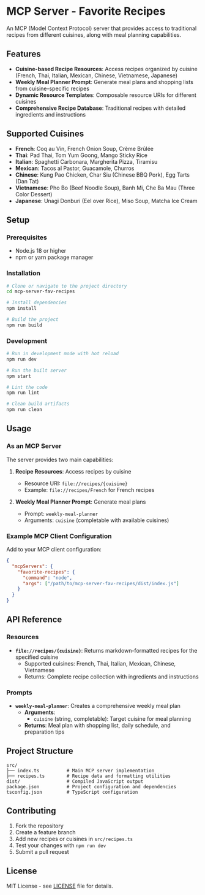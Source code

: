 # MCP Server - Favorite Recipes

An MCP (Model Context Protocol) server that provides access to traditional recipes from different cuisines, along with meal planning capabilities.

## Features

- **Cuisine-based Recipe Resources**: Access recipes organized by cuisine (French, Thai, Italian, Mexican, Chinese, Vietnamese, Japanese)
- **Weekly Meal Planner Prompt**: Generate meal plans and shopping lists from cuisine-specific recipes
- **Dynamic Resource Templates**: Composable resource URIs for different cuisines
- **Comprehensive Recipe Database**: Traditional recipes with detailed ingredients and instructions

## Supported Cuisines

- **French**: Coq au Vin, French Onion Soup, Crème Brûlée
- **Thai**: Pad Thai, Tom Yum Goong, Mango Sticky Rice
- **Italian**: Spaghetti Carbonara, Margherita Pizza, Tiramisu
- **Mexican**: Tacos al Pastor, Guacamole, Churros
- **Chinese**: Kung Pao Chicken, Char Siu (Chinese BBQ Pork), Egg Tarts (Dan Tat)
- **Vietnamese**: Pho Bo (Beef Noodle Soup), Banh Mi, Che Ba Mau (Three Color Dessert)
- **Japanese**: Unagi Donburi (Eel over Rice), Miso Soup, Matcha Ice Cream

## Setup

### Prerequisites

- Node.js 18 or higher
- npm or yarn package manager

### Installation

```sh
# Clone or navigate to the project directory
cd mcp-server-fav-recipes

# Install dependencies
npm install

# Build the project
npm run build
```

### Development

```sh
# Run in development mode with hot reload
npm run dev

# Run the built server
npm start

# Lint the code
npm run lint

# Clean build artifacts
npm run clean
```

## Usage

### As an MCP Server

The server provides two main capabilities:

1. **Recipe Resources**: Access recipes by cuisine
   - Resource URI: `file://recipes/{cuisine}`
   - Example: `file://recipes/French` for French recipes

2. **Weekly Meal Planner Prompt**: Generate meal plans
   - Prompt: `weekly-meal-planner`
   - Arguments: `cuisine` (completable with available cuisines)

### Example MCP Client Configuration

Add to your MCP client configuration:

```json
{
  "mcpServers": {
    "favorite-recipes": {
      "command": "node",
      "args": ["/path/to/mcp-server-fav-recipes/dist/index.js"]
    }
  }
}
```

## API Reference

### Resources

- **`file://recipes/{cuisine}`**: Returns markdown-formatted recipes for the specified cuisine
  - Supported cuisines: French, Thai, Italian, Mexican, Chinese, Vietnamese
  - Returns: Complete recipe collection with ingredients and instructions

### Prompts

- **`weekly-meal-planner`**: Creates a comprehensive weekly meal plan
  - **Arguments**:
    - `cuisine` (string, completable): Target cuisine for meal planning
  - **Returns**: Meal plan with shopping list, daily schedule, and preparation tips

## Project Structure

```
src/
├── index.ts          # Main MCP server implementation
├── recipes.ts        # Recipe data and formatting utilities
dist/                 # Compiled JavaScript output
package.json          # Project configuration and dependencies
tsconfig.json         # TypeScript configuration
```

## Contributing

1. Fork the repository
2. Create a feature branch
3. Add new recipes or cuisines in `src/recipes.ts`
4. Test your changes with `npm run dev`
5. Submit a pull request

## License

MIT License - see [LICENSE](LICENSE) file for details.
